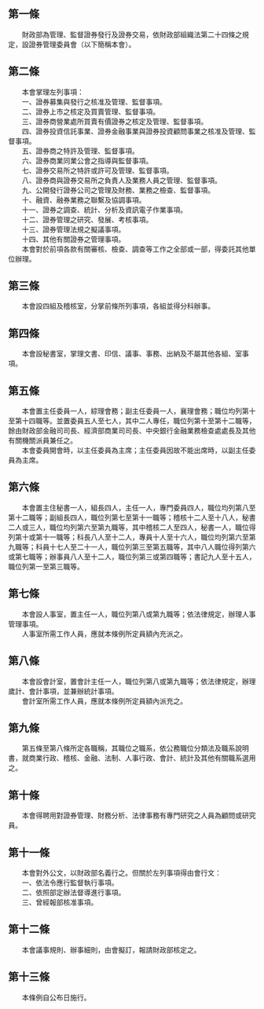第一條 
-------
　　財政部為管理、監督證券發行及證券交易，依財政部組織法第二十四條之規定，設證券管理委員會（以下簡稱本會）。  


第二條 
-------
　　本會掌理左列事項：  
　　一、證券募集與發行之核准及管理、監督事項。  
　　二、證券上市之核定及買賣管理、監督事項。  
　　三、證券商營業處所買賣有價證券之核定及管理、監督事項。  
　　四、證券投資信託事業、證券金融事業與證券投資顧問事業之核准及管理、監督事項。  
　　五、證券商之特許及管理、監督事項。  
　　六、證券商業同業公會之指導與監督事項。  
　　七、證券交易所之特許或許可及管理、監督事項。  
　　八、證券商與證券交易所之負責人及業務人員之管理、監督事項。  
　　九、公開發行證券公司之管理及財務、業務之檢查、監督事項。  
　　十、融資、融券業務之聯繫及協調事項。  
　　十一、證券之調查、統計、分析及資訊電子作業事項。  
　　十二、證券管理之研究、發展、考核事項。  
　　十三、證券管理法規之擬議事項。  
　　十四、其他有關證券之管理事項。  
　　本會對於前項各款有關審核、檢查、調查等工作之全部或一部，得委託其他單位辦理。  


第三條 
-------
　　本會設四組及稽核室，分掌前條所列事項，各組並得分科辦事。  


第四條 
-------
　　本會設秘書室，掌理文書、印信、議事、事務、出納及不屬其他各組、室事項。  


第五條 
-------
　　本會置主任委員一人，綜理會務；副主任委員一人，襄理會務；職位均列第十至第十四職等。並置委員五人至七人，其中二人專任，職位列第十至第十二職等，餘由財政部金融司司長、經濟部商業司司長、中央銀行金融業務檢查處處長及其他有關機關派員兼任之。  
　　本會委員開會時，以主任委員為主席；主任委員因故不能出席時，以副主任委員為主席。  


第六條 
-------
　　本會置主住秘書一人，組長四人，主任一人，專門委員四人，職位均列第八至第十二職等；副組長四人，職位列第七至第十一職等；稽核十二人至十八人，秘書二人或三人，職位均列第六至第九職等，其中稽核二人至四人，秘書一人，職位得列第十或第十一職等；科長八人至十二人，專員十人至十六人，職位均列第六至第九職等；科員十七人至二十一人，職位列第三至第五職等，其中八人職位得列第六或第七職等；辦事員八人至十二人，職位列第三或第四職等；書記九人至十五人，職位列第一至第三職等。  


第七條 
-------
　　本會設人事室，置主任一人，職位列第八或第九職等；依法律規定，辦理人事管理事項。  
　　人事室所需工作人員，應就本條例所定員額內充派之。  


第八條 
-------
　　本會設會計室，置會計主任一人，職位列第八或第九職等；依法律規定，辦理歲計、會計事項，並兼辦統計事項。  
　　會計室所需工作人員，應就本條例所定員額內派充之。  


第九條 
-------
　　第五條至第八條所定各職稱，其職位之職系，依公務職位分類法及職系說明書，就商業行政、稽核、金融、法制、人事行政、會計、統計及其他有關職系選用之。  


第十條 
-------
　　本會得聘用對證券管理、財務分析、法律事務有專門研究之人員為顧問或研究員。  


第十一條 
---------
　　本會對外公文，以財政部名義行之。但關於左列事項得由會行文：  
　　一、依法令應行監督執行事項。  
　　二、依照部定辦法督導進行事項。  
　　三、曾經報部核准事項。  


第十二條 
---------
　　本會議事規則、辦事細則，由會擬訂，報請財政部核定之。  


第十三條 
---------
　　本條例自公布日施行。